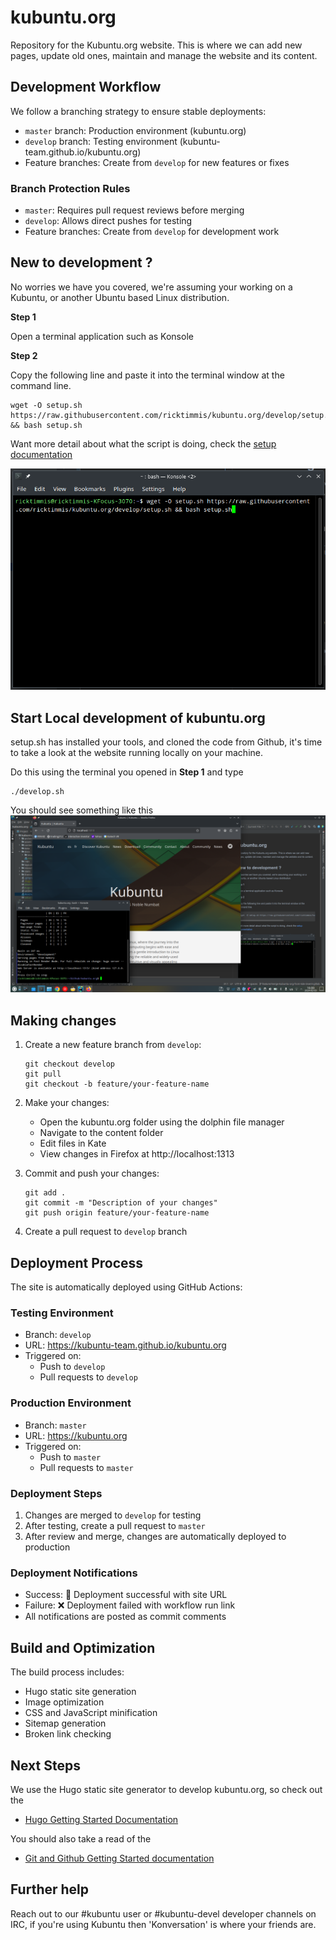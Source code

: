 # kubuntu.org
Repository for the Kubuntu.org website. This is where we can add new pages, update old ones, maintain and manage the 
website and its content.

## Development Workflow

We follow a branching strategy to ensure stable deployments:

- `master` branch: Production environment (kubuntu.org)
- `develop` branch: Testing environment (kubuntu-team.github.io/kubuntu.org)
- Feature branches: Create from `develop` for new features or fixes

### Branch Protection Rules
- `master`: Requires pull request reviews before merging
- `develop`: Allows direct pushes for testing
- Feature branches: Create from `develop` for development work

## New to development ?
No worries we have you covered, we're assuming your working on a Kubuntu, or another Ubuntu based Linux distribution.

**Step 1**

Open a terminal application such as Konsole

**Step 2**

Copy the following line and paste it into the terminal window
at the command line.

```shell
wget -O setup.sh https://raw.githubusercontent.com/ricktimmis/kubuntu.org/develop/setup.sh && bash setup.sh
```
Want more detail about what the script is doing, check the [setup documentation](./docs/setup.md)

![Running the Setup Script](./docs/images/setup_konsole.png)

## Start Local development of kubuntu.org

setup.sh has installed your tools, and cloned the code from Github, it's time to take a look at the website running
locally on your machine.

Do this using the terminal you opened in **Step 1** and type 

```shell
./develop.sh
```

You should see something like this
![kubuntu.org development site](./docs/images/web_develop.png)

## Making changes

1. Create a new feature branch from `develop`:
   ```shell
   git checkout develop
   git pull
   git checkout -b feature/your-feature-name
   ```

2. Make your changes:
   - Open the kubuntu.org folder using the dolphin file manager
   - Navigate to the content folder
   - Edit files in Kate
   - View changes in Firefox at http://localhost:1313

3. Commit and push your changes:
   ```shell
   git add .
   git commit -m "Description of your changes"
   git push origin feature/your-feature-name
   ```

4. Create a pull request to `develop` branch

## Deployment Process

The site is automatically deployed using GitHub Actions:

### Testing Environment
- Branch: `develop`
- URL: https://kubuntu-team.github.io/kubuntu.org
- Triggered on:
  - Push to `develop`
  - Pull requests to `develop`

### Production Environment
- Branch: `master`
- URL: https://kubuntu.org
- Triggered on:
  - Push to `master`
  - Pull requests to `master`

### Deployment Steps
1. Changes are merged to `develop` for testing
2. After testing, create a pull request to `master`
3. After review and merge, changes are automatically deployed to production

### Deployment Notifications
- Success: 🚀 Deployment successful with site URL
- Failure: ❌ Deployment failed with workflow run link
- All notifications are posted as commit comments

## Build and Optimization

The build process includes:
- Hugo static site generation
- Image optimization
- CSS and JavaScript minification
- Sitemap generation
- Broken link checking

## Next Steps

We use the Hugo static site generator to develop kubuntu.org, so check out the
 - [Hugo Getting Started Documentation](https://gohugo.io/getting-started/)

You should also take a read of the
 - [Git and Github Getting Started documentation](https://docs.github.com/en/get-started/quickstart/hello-world)

## Further help

Reach out to our #kubuntu user or #kubuntu-devel developer channels on IRC, if you're using Kubuntu then 'Konversation' is 
where your friends are.